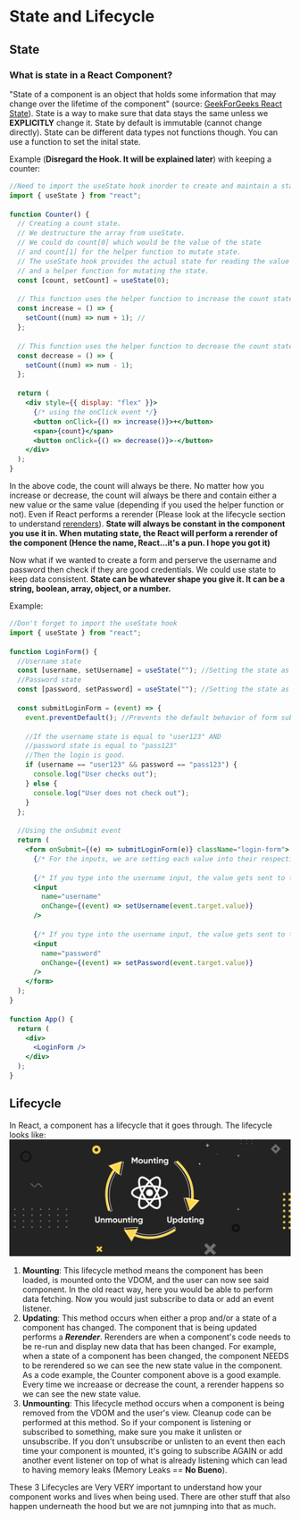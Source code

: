 # State and Lifecycle

## State

### What is state in a React Component?

"State of a component is an object that holds some information that may change over the lifetime of the component" (source: [GeekForGeeks React State](https://www.geeksforgeeks.org/reactjs-state-react/)). State is a way to make sure that data stays the same unless we **EXPLICITLY** change it. State by default is immutable (cannot change directly). State can be different data types not functions though. You can use a function to set the inital state.

Example (**Disregard the Hook. It will be explained later**) with keeping a counter:

```jsx
//Need to import the useState hook inorder to create and maintain a state in a component
import { useState } from "react";

function Counter() {
  // Creating a count state.
  // We destructure the array from useState.
  // We could do count[0] which would be the value of the state
  // and count[1] for the helper function to mutate state.
  // The useState hook provides the actual state for reading the value or manipulating it if needed
  // and a helper function for mutating the state.
  const [count, setCount] = useState(0);

  // This function uses the helper function to increase the count state
  const increase = () => {
    setCount((num) => num + 1); //
  };

  // This function uses the helper function to decrease the count state
  const decrease = () => {
    setCount((num) => num - 1);
  };

  return (
    <div style={{ display: "flex" }}>
      {/* using the onClick event */}
      <button onClick={() => increase()}>+</button>
      <span>{count}</span>
      <button onClick={() => decrease()}>-</button>
    </div>
  );
}
```

In the above code, the count will always be there. No matter how you increase or decrease, the count will always be there and contain either a new value or the same value (depending if you used the helper function or not). Even if React performs a rerender (Please look at the lifecycle section to understand [rerenders](#lifecycle)). **State will always be constant in the component you use it in. When mutating state, the React will perform a rerender of the component (Hence the name, React...it's a pun. I hope you got it)**

Now what if we wanted to create a form and perserve the username and password then check if they are good credentials. We could use state to keep data consistent. **State can be whatever shape you give it. It can be a string, boolean, array, object, or a number.**

Example:

```jsx
//Don't forget to import the useState hook
import { useState } from "react";

function LoginForm() {
  //Username state
  const [username, setUsername] = useState(""); //Setting the state as an empty string
  //Password state
  const [password, setPassword] = useState(""); //Setting the state as an empty string

  const submitLoginForm = (event) => {
    event.preventDefault(); //Prevents the default behavior of form submission

    //If the username state is equal to "user123" AND
    //password state is equal to "pass123"
    //Then the login is good.
    if (username == "user123" && password == "pass123") {
      console.log("User checks out");
    } else {
      console.log("User does not check out");
    }
  };

  //Using the onSubmit event
  return (
    <form onSubmit={(e) => submitLoginForm(e)} className="login-form">
      {/* For the inputs, we are setting each value into their respective states*/}

      {/* If you type into the username input, the value gets sent to the username state*/}
      <input
        name="username"
        onChange={(event) => setUsername(event.target.value)}
      />

      {/* If you type into the username input, the value gets sent to the username state*/}
      <input
        name="password"
        onChange={(event) => setPassword(event.target.value)}
      />
    </form>
  );
}

function App() {
  return (
    <div>
      <LoginForm />
    </div>
  );
}
```

## Lifecycle

In React, a component has a lifecycle that it goes through. The lifecycle looks like:
![react-lifecycle](./images/react-lifecycle-methods.png)

1. **Mounting**: This lifecycle method means the component has been loaded, is mounted onto the VDOM, and the user can now see said component. In the old react way, here you would be able to perform data fetching. Now you would just subscribe to data or add an event listener.
2. **Updating**: This method occurs when either a prop and/or a state of a component has changed. The component that is being updated performs a **_Rerender_**. Rerenders are when a component's code needs to be re-run and display new data that has been changed. For example, when a state of a component has been changed, the component NEEDS to be rerendered so we can see the new state value in the component. As a code example, the Counter component above is a good example. Every time we increaase or decrease the count, a rerender happens so we can see the new state value.
3. **Unmounting**: This lifecycle method occurs when a component is being removed from the VDOM and the user's view. Cleanup code can be performed at this method. So if your component is listening or subscribed to something, make sure you make it unlisten or unsubscribe. If you don't unsubscribe or unlisten to an event then each time your component is mounted, it's going to subscribe AGAIN or add another event listener on top of what is already listening which can lead to having memory leaks (Memory Leaks == **No Bueno**).

These 3 Lifecycles are Very VERY important to understand how your component works and lives when being used. There are other stuff that also happen underneath the hood but we are not jumnping into that as much.
